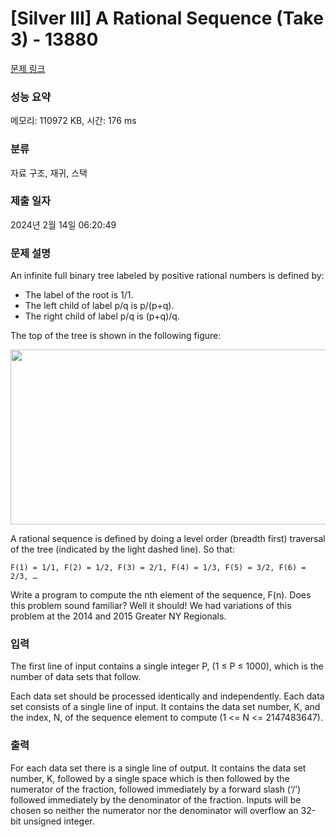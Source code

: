 # [Silver III] A Rational Sequence (Take 3) - 13880 

[문제 링크](https://www.acmicpc.net/problem/13880) 

### 성능 요약

메모리: 110972 KB, 시간: 176 ms

### 분류

자료 구조, 재귀, 스택

### 제출 일자

2024년 2월 14일 06:20:49

### 문제 설명

<p>An infinite full binary tree labeled by positive rational numbers is defined by:</p>

<ul>
	<li>The label of the root is 1/1.</li>
	<li>The left child of label p/q is p/(p+q).</li>
	<li>The right child of label p/q is (p+q)/q.</li>
</ul>

<p>The top of the tree is shown in the following figure:</p>

<p><img alt="" src="https://onlinejudgeimages.s3.amazonaws.com/problem/13880/%EC%8A%A4%ED%81%AC%EB%A6%B0%EC%83%B7%202016-11-19%20%EC%98%A4%EC%A0%84%204.09.27.png" style="height:280px; width:521px"></p>

<p>A rational sequence is defined by doing a level order (breadth first) traversal of the tree (indicated by the light dashed line). So that:</p>

<pre><code>F(1) = 1/1, F(2) = 1/2, F(3) = 2/1, F(4) = 1/3, F(5) = 3/2, F(6) = 2/3, … </code></pre>

<p>Write a program to compute the nth element of the sequence, F(n). Does this problem sound familiar? Well it should! We had variations of this problem at the 2014 and 2015 Greater NY Regionals. </p>

### 입력 

 <p>The first line of input contains a single integer P, (1 ≤ P ≤ 1000), which is the number of data sets that follow.</p>

<p>Each data set should be processed identically and independently. Each data set consists of a single line of input. It contains the data set number, K, and the index, N, of the sequence element to compute (1 <= N <= 2147483647).</p>

### 출력 

 <p>For each data set there is a single line of output. It contains the data set number, K, followed by a single space which is then followed by the numerator of the fraction, followed immediately by a forward slash (‘/’) followed immediately by the denominator of the fraction. Inputs will be chosen so neither the numerator nor the denominator will overflow an 32-bit unsigned integer.</p>


